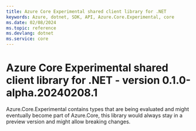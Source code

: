```yaml
---
title: Azure Core Experimental shared client library for .NET
keywords: Azure, dotnet, SDK, API, Azure.Core.Experimental, core
ms.date: 02/08/2024
ms.topic: reference
ms.devlang: dotnet
ms.service: core
---
```

# Azure Core Experimental shared client library for .NET - version 0.1.0-alpha.20240208.1 


Azure.Core.Experimental contains types that are being evaluated and might eventually become part of Azure.Core, this library would always stay in a preview version and might allow breaking changes.

